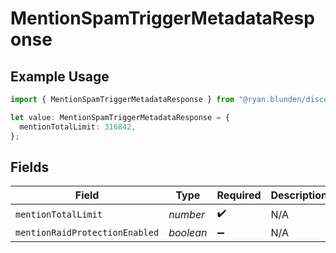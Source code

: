 # MentionSpamTriggerMetadataResponse

## Example Usage

```typescript
import { MentionSpamTriggerMetadataResponse } from "@ryan.blunden/discord-sdk/models/components";

let value: MentionSpamTriggerMetadataResponse = {
  mentionTotalLimit: 316842,
};
```

## Fields

| Field                          | Type                           | Required                       | Description                    |
| ------------------------------ | ------------------------------ | ------------------------------ | ------------------------------ |
| `mentionTotalLimit`            | *number*                       | :heavy_check_mark:             | N/A                            |
| `mentionRaidProtectionEnabled` | *boolean*                      | :heavy_minus_sign:             | N/A                            |